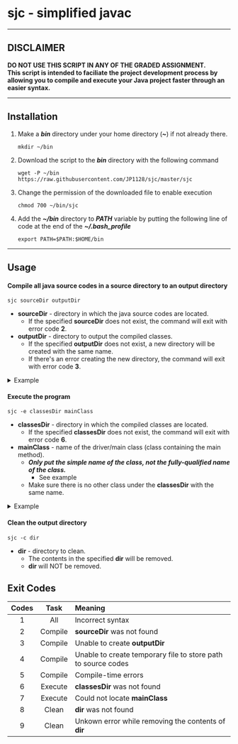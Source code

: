 
# sjc - simplified javac
___

## DISCLAIMER
**DO NOT USE THIS SCRIPT IN ANY OF THE GRADED ASSIGNMENT.**\
**This script is intended to faciliate the project development process by allowing you to compile and execute your Java project faster through an easier syntax.**
___

## Installation
1. Make a ***bin*** directory under your home directory (***~***) if not already there.
    ```shell
    mkdir ~/bin
    ```
2. Download the script to the ***bin*** directory with the following command
    ```shell
    wget -P ~/bin https://raw.githubusercontent.com/JP1128/sjc/master/sjc
    ```
3. Change the permission of the downloaded file to enable execution
    ```shell
    chmod 700 ~/bin/sjc
    ```
4. Add the ***~/bin*** directory to ***PATH*** variable by putting the following line of code at the end of the ***~/.bash_profile***
    ```shell
    export PATH=$PATH:$HOME/bin
    ```
___

## Usage
#### Compile all java source codes in a source directory to an output directory
```shell
sjc sourceDir outputDir
```
- **sourceDir** - directory in which the java source codes are located.
    - If the specified **sourceDir** does not exist, the command will exit with error code **2**.
- **outputDir** - directory to output the compiled classes.
    - If the specified **outputDir** does not exist, a new directory will be created with the same name.
    - If there's an error creating the new directory, the command will exit with error code **3**.

<details>
	<summary>Example</summary> 
	
<p>

	Project // before
	  ┣ src
	  ┃   ┗ apackage
	  ┃     ┣ subpackageA
	  ┃     ┃     ┣ Program1.java
	  ┃     ┃     ┣ Program2.java
	  ┃     ┃     ┗ Program3.java
	  ┃     ┗ subpackageB
	  ┃           ┗ Program4.java
	  ┗ classes
</p>
	
	Project $ sjc src classes

<p>

	Project // after
	  ┣ src
	  ┃   ┗ apackage
	  ┃     ┣ subpackageA
	  ┃     ┃     ┣ Program1.java
	  ┃     ┃     ┣ Program2.java
	  ┃     ┃     ┗ Program3.java
	  ┃     ┗ subpackageB
	  ┃           ┗ Program4.java
	  ┗ classes
	      ┗ apackage
	        ┣ subpackageA
	        ┃     ┣ Program1.class
	        ┃     ┣ Program2.class
	        ┃     ┗ Program3.class
	        ┗ subpackageB
	              ┗ Program4.class
	  
</p>
	
</details>


#### Execute the program
```shell
sjc -e classesDir mainClass
```
- **classesDir** - directory in which the compiled classes are located.
    - If the specified **classesDir** does not exist, the command will exit with error code **6**.
- **mainClass** - name of the driver/main class (class containing the main method).
	- ***Only put the simple name of the class, not the fully-qualified name of the class.***
		- See example
	- Make sure there is no other class under the **classesDir** with the same name.
<details>
	<summary>Example</summary> 
	
<p>

	Project
	  ┣ src
	  ┃   ┗ apackage
	  ┃     ┣ subpackageA
	  ┃     ┃     ┣ Program1.java
	  ┃     ┃     ┣ Program2.java
	  ┃     ┃     ┗ Program3.java
	  ┃     ┗ subpackageB
	  ┃           ┗ Program4.java
	  ┗ classes
	      ┗ apackage
	        ┣ subpackageA
	        ┃     ┣ Program1.class
	        ┃     ┣ Program2.class
	        ┃     ┗ Program3.class
	        ┗ subpackageB
	              ┗ Program4.class
</p>
	
	Project $ sjc -e classes Program1
	# Program1.class or apackage.subpackageA.Program1 will not work
	
</details>


#### Clean the output directory
```shell
sjc -c dir
```
- **dir** - directory to clean.
	- The contents in the specified **dir** will be removed.
	- **dir** will NOT be removed.

## Exit Codes
| Codes | Task | Meaning |
| :---: | :---: | :--- |
| 1 | All | Incorrect syntax |
| 2 | Compile | **sourceDir** was not found
| 3 | Compile | Unable to create **outputDir**
| 4 | Compile | Unable to create temporary file to store path to source codes
| 5 | Compile | Compile-time errors
| 6 | Execute | **classesDir** was not found
| 7 | Execute | Could not locate **mainClass**
| 8 | Clean | **dir** was not found
| 9 | Clean | Unkown error while removing the contents of **dir**

